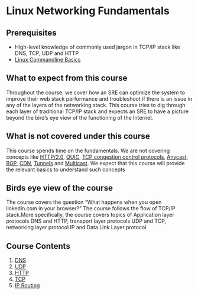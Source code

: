 # Linux Networking Fundamentals

## Prerequisites

- High-level knowledge of commonly used jargon in TCP/IP stack like  DNS, TCP, UDP and HTTP
- [Linux Commandline Basics](https://linkedin.github.io/school-of-sre/level101/linux_basics/command_line_basics/)

## What to expect from this course

Throughout the course, we cover how an SRE can optimize the system to improve their web stack performance and troubleshoot if there is an issue in any of the layers of the networking stack. This course tries to dig through each layer of traditional TCP/IP stack and expects an SRE to have a picture beyond the bird’s eye view of the functioning of the Internet.

## What is not covered under this course

This course spends time on the fundamentals. We are not covering concepts like [HTTP/2.0](https://en.wikipedia.org/wiki/HTTP/2), [QUIC](https://en.wikipedia.org/wiki/QUIC), [TCP congestion control protocols](https://en.wikipedia.org/wiki/TCP_congestion_control), [Anycast](https://en.wikipedia.org/wiki/Anycast), [BGP](https://en.wikipedia.org/wiki/Border_Gateway_Protocol), [CDN](https://en.wikipedia.org/wiki/Content_delivery_network), [Tunnels](https://en.wikipedia.org/wiki/Virtual_private_network) and [Multicast](https://en.wikipedia.org/wiki/Multicast). We expect that this course will provide the relevant basics to understand such concepts

## Birds eye view of the course

The course covers the question “What happens when you open linkedin.com in your browser?” The course follows the flow of TCP/IP stack.More specifically, the course covers topics of Application layer protocols DNS and HTTP, transport layer protocols UDP and TCP, networking layer protocol IP and Data Link Layer protocol 

##  Course Contents
1. [DNS](https://linkedin.github.io/school-of-sre/level101/linux_networking/dns/)
2. [UDP](https://linkedin.github.io/school-of-sre/level101/linux_networking/udp/)
3. [HTTP](https://linkedin.github.io/school-of-sre/level101/linux_networking/http/)
4. [TCP](https://linkedin.github.io/school-of-sre/level101/linux_networking/tcp/)
5. [IP Routing](https://linkedin.github.io/school-of-sre/level101/linux_networking/ipr/)
